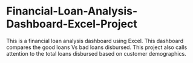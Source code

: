# Financial-Loan-Analysis-Dashboard-Excel-Project
This is a financial loan analysis dashboard using Excel. This dashboard compares the good loans Vs bad loans disbursed. This project also calls attention to the total loans disbursed based on customer demographics.    
